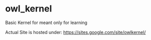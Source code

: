 # owl_kernel
Basic Kernel for meant only for learning

Actual Site is hosted under:
https://sites.google.com/site/owlkernel/
